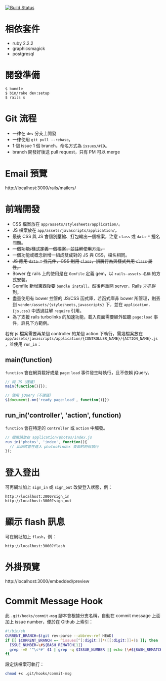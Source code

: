 [![Build Status](https://semaphoreci.com/api/v1/projects/a08f57bd-e891-4bb0-8e0f-60b00a5d993d/402412/badge.svg)](https://semaphoreci.com/billtag/ziltag-com)

# 相依套件

- ruby 2.2.2
- graphicsmagick
- postgresql

# 開發準備

```
$ bundle
$ bin/rake dev:setup
$ rails s
```

# Git 流程

- 一律在 `dev` 分支上開發
- 一律使用 `git pull --rebase`。
- 1 個 issue 1 個 branch，命名方式為 `issues/#ID`。
- branch 開發好後送 pull request，只有 PM 可以 merge

# Email 預覽

http://localhost:3000/rails/mailers/

# 前端開發

- CSS 檔案放在 `app/assets/stylesheets/application/`。
- JS 檔案放在 `app/assets/javascripts/application/`。
- 最後 CSS 與 JS 會個別壓縮、打包輸出一個檔案，注意 `class` 或 `data-*` 撞名問題。
- <del>一個功能/樣式定義一個檔案，並註解使用方法。</del>
- 一個功能或概念新增一組成雙成對的 JS 與 CSS，檔名相同。
- <del>JS 應用 `data-*` 找元件，CSS 則用 `class`，誤將行為與樣式共用 `class` 屬性。</del>
- Bower 在 rails 上的使用是在 `Gemfile` 定義 gem，以 `rails-assets-名稱` 的方式安裝。
- Gemfile 新增東西後要 `bundle install`，然後再重開 server，Rails 才抓得到。
- 盡量使用有 bower 控管的 JS/CSS 函式庫，若函式庫非 bower 所管理，則丟到 `vender/assets/{stylesheets,javascripts}` 下，並在 `application.{js,css}` 中透過註解 `require` 引用。
- 為了支援 rails turbolinks 的加速功能，載入頁面需要額外監聽 `page:load` 事件，詳見下方範例。

若有 js 檔案需要再某個 controller 的某個 action 下執行，需幾檔案放在 `app/assets/javascripts/application/{CONTROLLER_NAME}/{ACTION_NAME}.js`，並使用 `run_in`：

## main(function)

`function` 會在網頁載好或是 `page:load` 事件發生時執行，且不依賴 jQuery。

```js
// 純 JS（建議）
main(function(){});

// 使用 jQuery（不建議）
$(document).on('ready page:load', function(){})
``````

## run_in('controller', 'action', function)

`function` 會在特定的 `controller` 或 `action` 中觸發。

```js
// 檔案請放在 application/photos/index.js
run_in('photos', 'index', function(){
  // 此函式會在進入 photos#index 頁面的時候執行
});
```

# 登入登出

可再網址加上 `sign_in` 或 `sign_out` 改變登入狀態，例：

```
http://localhost:3000?sign_in
http://localhost:3000?sign_out
```

# 顯示 flash 訊息

可在網址加上 `flash`，例：

```
http://localhost:3000?flash
```

# 外掛預覽

http://localhost:3000/embedded/preview

# Commit Message Hook

此 `.git/hooks/commit-msg` 腳本會根據分支名稱，自動在 commit message 上面加上 issue number，便於在 Github 上索引：

```sh
#!/bin/sh
CURRENT_BRANCH=$(git rev-parse --abbrev-ref HEAD)
if [[ $CURRENT_BRANCH =~ ^issues[^[:digit:]]*([[:digit:]]+)$ ]]; then
  ISSUE_NUMBER=\#${BASH_REMATCH[1]}
  grep -vE '^\s*#' $1 | grep -q $ISSUE_NUMBER || echo [\#${BASH_REMATCH[1]}] >> $1
fi
```

設定該檔案可執行：

```sh
chmod +x .git/hooks/commit-msg
```

